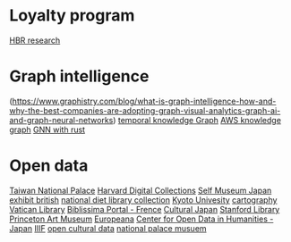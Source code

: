 # Loyalty program
[HBR research](https://hbr.org/search?search_type=&term=loyalty&loaded=1)
[](https://www.claruscommerce.com/blog/premium-loyalty-member-engagement/)
[](https://www.shopify.co.uk/blog/loyalty-program)
[](https://sleeknote.com/blog/customer-loyalty-programs)
[](https://www.claruscommerce.com/blog/7-types-of-loyalty-programs-which-is-right-for-your-brand/)

# Graph intelligence
(https://www.graphistry.com/blog/what-is-graph-intelligence-how-and-why-the-best-companies-are-adopting-graph-visual-analytics-graph-ai-and-graph-neural-networks)
[temporal knowledge Graph](https://analyticsindiamag.com/all-you-need-to-know-about-temporal-knowledge-graphs/)
[AWS knowledge graph](https://www.amazon.science/blog/combining-knowledge-graphs-quickly-and-accurately)
[GNN with rust](https://darianharrison89.medium.com/graph-neural-networks-with-rust-4681fee71933)

# Open data
[Taiwan National Palace](https://digitalarchive.npm.gov.tw/)
[Harvard Digital Collections](https://library.harvard.edu/digital-collections)
[Self Museum Japan](https://self-museum.cultural.jp/)
[exhibit british](https://www.exhibit.so/)
[national diet library collection](https://dl.ndl.go.jp/?__lang=en)
[Kyoto Univesity](https://rmda.kulib.kyoto-u.ac.jp/)
[cartography](https://www.davidrumsey.com/)
[Vatican Library](https://digi.vatlib.it/)
[Biblissima Portal - Frence](https://www.biblissima.fr/)
[Cultural Japan](https://cultural.jp/)
[Stanford Library](https://searchworks.stanford.edu/)
[Princeton Art Museum](https://artmuseum.princeton.edu/)
[Europeana](https://www.europeana.eu/en)
[Center for Open Data in Humanities - Japan](http://codh.rois.ac.jp/)
[IIIF](https://iiif.io/)
[open cultural data](https://museum-id.com/unlocking-potential-next-open-cultural-data-museums-mia-ridge/)
[national palace musuem](https://theme.npm.edu.tw/opendata/index.aspx?lang=2)